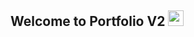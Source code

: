 ## Welcome to Portfolio V2 <img src="https://media.giphy.com/media/hvRJCLFzcasrR4ia7z/giphy.gif" width="25px">
